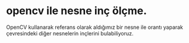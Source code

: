 # opencv ile nesne inç ölçme.
OpenCV kullanarak referans olarak aldığımız bir nesne ile orantı yaparak çevresindeki diğer nesnelerin inçlerini bulabiliyoruz.

